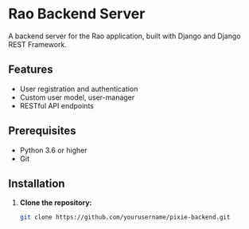 # Rao Backend Server

A backend server for the Rao application, built with Django and Django REST Framework.

## Features

- User registration and authentication
- Custom user model, user-manager
- RESTful API endpoints

## Prerequisites

- Python 3.6 or higher
- Git

## Installation

1. **Clone the repository:**

   ```bash
   git clone https://github.com/yourusername/pixie-backend.git
